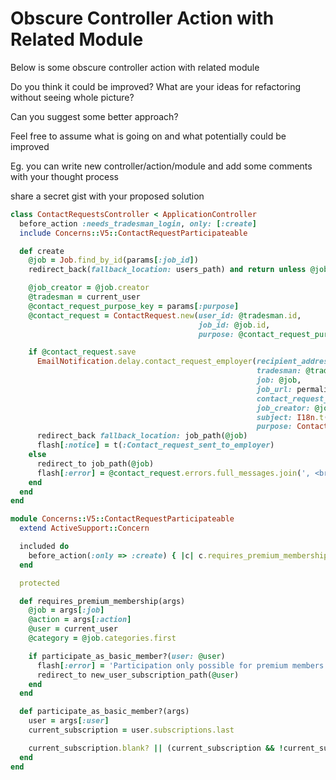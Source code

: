# Obscure Controller Action with Related Module

Below is some obscure controller action with related module

Do you think it could be improved? What are your ideas for refactoring without seeing whole picture?

Can you suggest some better approach?

Feel free to assume what is going on and what potentially could be improved

Eg. you can write new controller/action/module and add some comments with your thought process

share a secret gist with your proposed solution

```ruby
class ContactRequestsController < ApplicationController
  before_action :needs_tradesman_login, only: [:create]
  include Concerns::V5::ContactRequestParticipateable

  def create
    @job = Job.find_by_id(params[:job_id])
    redirect_back(fallback_location: users_path) and return unless @job

    @job_creator = @job.creator
    @tradesman = current_user
    @contact_request_purpose_key = params[:purpose]
    @contact_request = ContactRequest.new(user_id: @tradesman.id,
                                          job_id: @job.id,
                                          purpose: @contact_request_purpose_key)

    if @contact_request.save
      EmailNotification.delay.contact_request_employer(recipient_address: @job_creator.email,
                                                       tradesman: @tradesman,
                                                       job: @job,
                                                       job_url: permalink_job_comparisons_url(@job.token, contact_request: true),
                                                       contact_request_id: @contact_request.id,
                                                       job_creator: @job_creator,
                                                       subject: I18n.t(:Contact_request_for, job_title: @job.title),
                                                       purpose: ContactRequest::PURPOSE[@contact_request.purpose.to_sym])
      redirect_back fallback_location: job_path(@job)
      flash[:notice] = t(:Contact_request_sent_to_employer)
    else
      redirect_to job_path(@job)
      flash[:error] = @contact_request.errors.full_messages.join(', <br> ').html_safe
    end
  end
end

module Concerns::V5::ContactRequestParticipateable
  extend ActiveSupport::Concern

  included do
    before_action(:only => :create) { |c| c.requires_premium_membership(job: Job.find_by_id(params[:job_id]), action: Participation::ACTIONS[:contact_request]) if current_user.pricings.current.v5? }
  end

  protected

  def requires_premium_membership(args)
    @job = args[:job]
    @action = args[:action]
    @user = current_user
    @category = @job.categories.first

    if participate_as_basic_member?(user: @user)
      flash[:error] = 'Participation only possible for premium members'
      redirect_to new_user_subscription_path(@user)
    end
  end

  def participate_as_basic_member?(args)
    user = args[:user]
    current_subscription = user.subscriptions.last

    current_subscription.blank? || (current_subscription && !current_subscription.is_valid?)
  end
end
```